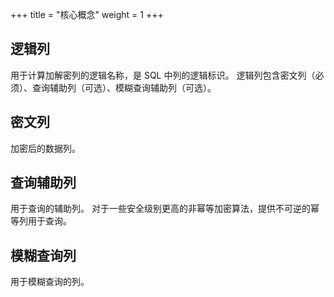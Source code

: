 +++
title = "核心概念"
weight = 1
+++

## 逻辑列

用于计算加解密列的逻辑名称，是 SQL 中列的逻辑标识。
逻辑列包含密文列（必须）、查询辅助列（可选）、模糊查询辅助列（可选）。

## 密文列

加密后的数据列。

## 查询辅助列

用于查询的辅助列。
对于一些安全级别更高的非幂等加密算法，提供不可逆的幂等列用于查询。

## 模糊查询列

用于模糊查询的列。
